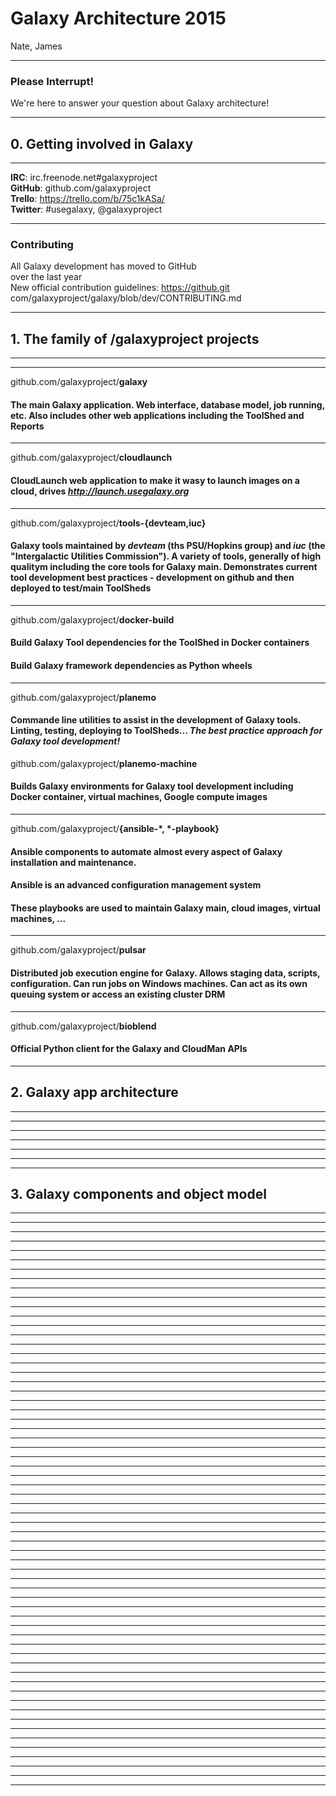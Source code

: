 # Galaxy Architecture 2015

Nate, James

<!--- Add the logo and the Twitter / IRC  mentions --->

---

### Please Interrupt!

We're here to answer your question about Galaxy architecture!

---

## 0. Getting involved in Galaxy

---

**IRC**: irc.freenode.net#galaxyproject
<br />
**GitHub**: github.com/galaxyproject
<br />
**Trello**: https://trello.com/b/75c1kASa/
<br />
**Twitter**: #usegalaxy, @galaxyproject

---

### Contributing

All Galaxy development has moved to GitHub
<br />
over the last year
<br />
New official contribution guidelines:  https://github.git com/galaxyproject/galaxy/blob/dev/CONTRIBUTING.md

---

## 1. The family of /galaxyproject projects

---

<!--- TODO: Insert Galaxy Project Github Image -->

---

github.com/galaxyproject/**galaxy**
<br />
#### The main Galaxy application. Web interface, database model, job running, etc. Also includes other web applications including the **ToolShed** and **Reports**

---

github.com/galaxyproject/**cloudlaunch**
#### CloudLaunch web application to make it wasy to launch images on a cloud, drives *http://launch.usegalaxy.org*

---

github.com/galaxyproject/**tools-{devteam,iuc}**
#### Galaxy tools maintained by *devteam* (ths PSU/Hopkins group) and *iuc* (the "Intergalactic Utilities Commission"). A variety of tools, generally of high qualitym including the core tools for Galaxy main. Demonstrates **current tool development best practices** - development on github and then deployed to test/main ToolSheds

---

github.com/galaxyproject/**docker-build**
#### Build Galaxy Tool dependencies for the ToolShed in Docker containers
#### Build Galaxy framework dependencies as Python wheels

---

github.com/galaxyproject/**planemo**
#### Commande line utilities to assist in the development of Galaxy tools. Linting, testing, deploying to ToolSheds... ***The best practice approach for Galaxy tool development!***
github.com/galaxyproject/**planemo-machine**
#### Builds Galaxy environments for Galaxy tool development including Docker container, virtual machines, Google compute images

---

github.com/galaxyproject/**{ansible-\*, \*-playbook}**
#### Ansible components to automate almost every aspect of Galaxy installation and maintenance.
#### Ansible is an advanced configuration management system
#### These playbooks are used to maintain Galaxy main, cloud images, virtual machines, ...

---

github.com/galaxyproject/**pulsar**
#### Distributed job execution engine for Galaxy. Allows staging data, scripts, configuration. Can run jobs on Windows machines. Can act as its own queuing system or access an existing cluster DRM

---

github.com/galaxyproject/**bioblend**
#### Official Python client for the Galaxy and CloudMan APIs

---

## 2. Galaxy app architecture

---

<!-- Image to fetch and add -->

---

<!-- Image to fetch and add -->

---

<!-- Image to fetch and add -->

---

<!-- Image to fetch and add -->

---

<!-- Image to fetch and add -->

---

<!-- Image to fetch and add -->

---

## 3. Galaxy components and object model

---



---



---



---



---



---



---



---



---



---



---



---



---



---



---



---



---



---



---



---



---



---



---



---



---



---



---



---



---



---



---



---



---



---



---



---



---



---



---



---



---



---



---



---



---



---



---



---



---



---



---



---



---



---



---



---



---



---



---



---



---



---
